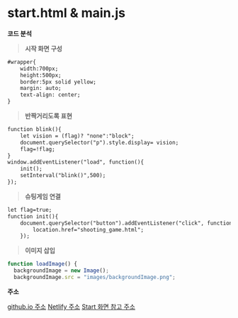 start.html & main.js
===============

**코드 분석**

> **시작 화면 구성**
```html
#wrapper{
    width:700px;
    height:500px;
    border:5px solid yellow;
    margin: auto;
    text-align: center;
} 
```
> **반짝거리도록 표현**
```html
function blink(){
    let vision = (flag)? "none":"block";
    document.querySelector("p").style.display= vision;
    flag=!flag;
}
window.addEventListener("load", function(){
    init();
    setInterval("blink()",500);
});
```
> **슈팅게임 연결**
```html
let flag=true;
function init(){
    document.querySelector("button").addEventListener("click", function(){
        location.href="shooting_game.html";
    });
```
> **이미지 삽입**
```js
function loadImage() {
  backgroundImage = new Image();
  backgroundImage.src = "images/backgroundImage.png";
```
>


**주소**

[github.io 주소](https://github.com/JihyeonAn/game/tree/main/1115)
[Netlify 주소](https://app.netlify.com/sites/rad-otter-c95b29/overview)
[Start 화면 참고 주소](https://dw3232.tistory.com/31)
